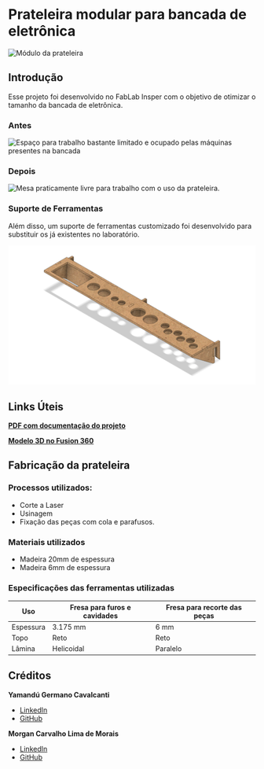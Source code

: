 # Prateleira modular para bancada de eletrônica

![Módulo da prateleira](https://github.com/YamanduGermano/modulo_bancada_eletronica/blob/34873fff08eba58ea729324315f9bc17b0a8899d/Images/Prateleira%20para%20Bancada%20de%20Eletr%C3%B4nica%20v24.png?raw=true)

## Introdução
Esse projeto foi desenvolvido no FabLab Insper com o objetivo de otimizar o tamanho da bancada de eletrônica.

### Antes
![Espaço para trabalho bastante limitado e ocupado pelas máquinas presentes na bancada](https://github.com/YamanduGermano/modulo_bancada_eletronica/blob/34873fff08eba58ea729324315f9bc17b0a8899d/Images/Bancada%20de%20eletr%C3%B4nica%20antiga.jpg?raw=true)

### Depois
![Mesa praticamente livre para trabalho com o uso da prateleira.](https://github.com/YamanduGermano/modulo_bancada_eletronica/blob/34873fff08eba58ea729324315f9bc17b0a8899d/Images/Bancada%20de%20eletr%C3%B4nica%20nova.jpg?raw=true)

### Suporte de Ferramentas
Além disso, um suporte de ferramentas customizado foi desenvolvido para substituir os já existentes no laboratório.

![Suporte de Ferramentas](https://github.com/YamanduGermano/modulo_bancada_eletronica/blob/main/Tool%20Suport/Images/Suporte%20de%20Ferramentas%20v9.png?raw=true)

## Links Úteis

[**PDF com documentação do projeto**](https://alinsperedu-my.sharepoint.com/:w:/g/personal/yamandugc_al_insper_edu_br/ERMVyZceC79BkHWDsr8w7hMBFBmBOI23I_SJ2JdpzncyOg?e=CCvDIP)

[**Modelo 3D no Fusion 360**](https://a360.co/3NThGfm)

## Fabricação da prateleira

### Processos utilizados:
* Corte a Laser
* Usinagem
* Fixação das peças com cola e parafusos.

### Materiais utilizados
* Madeira 20mm de espessura
* Madeira 6mm de espessura

### Especificações das ferramentas utilizadas
| Uso | Fresa para furos e cavidades | Fresa para recorte das peças |
| ---- | ---- | ---- |
| Espessura | 3.175 mm | 6 mm |
| Topo | Reto | Reto |
| Lâmina | Helicoidal | Paralelo |

## Créditos

**Yamandú Germano Cavalcanti**
* [LinkedIn](https://www.linkedin.com/in/yamandu-germano/)
* [GitHub](https://github.com/YamanduGermano)


**Morgan Carvalho Lima de Morais**
* [LinkedIn](https://www.linkedin.com/in/morgan-carvalho-lima-de-morais-2b5b721bb/)
* [GitHub](https://github.com/morgana0carvalho)